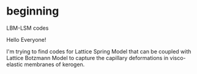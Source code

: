 # beginning
LBM-LSM codes

Hello Everyone!

I'm trying to find codes for Lattice Spring Model that can be coupled with Lattice Botzmann Model to capture the capillary deformations in visco-elastic membranes of kerogen.
